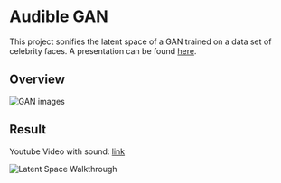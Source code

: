# Audible GAN

This project sonifies the latent space of a GAN trained on a data set of celebrity faces. A presentation can be found [here](https://docs.google.com/presentation/d/1Fr-_m1fsaTkadPD5Mx-GBp6vFZ2CJkTaoci7zJz-NPc/edit?usp=sharing).

## Overview

![GAN images](data/celeb_GAN.png)

## Result

Youtube Video with sound: [link](https://www.youtube.com/embed/YqCkpjg_oVI)

![Latent Space Walkthrough](data/latentspace.gif)
